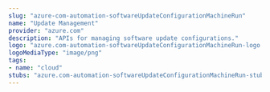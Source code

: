 ```yaml
---
slug: "azure-com-automation-softwareUpdateConfigurationMachineRun"
name: "Update Management"
provider: "azure.com"
description: "APIs for managing software update configurations."
logo: "azure.com-automation-softwareUpdateConfigurationMachineRun-logo.png"
logoMediaType: "image/png"
tags:
- name: "cloud"
stubs: "azure.com-automation-softwareUpdateConfigurationMachineRun-stubs.json"
---
```

